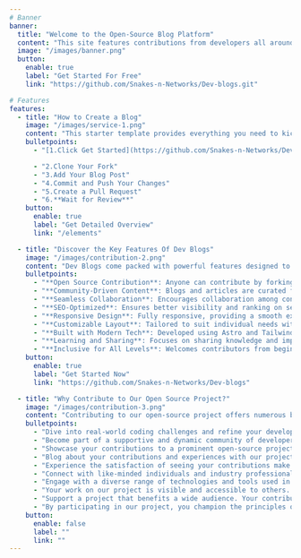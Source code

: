```yaml
---
# Banner
banner:
  title: "Welcome to the Open-Source Blog Platform"
  content: "This site features contributions from developers all around the world. You can contribute by forking our GitHub repository, adding your own blog posts, and submitting a pull request"
  image: "/images/banner.png"
  button:
    enable: true
    label: "Get Started For Free"
    link: "https://github.com/Snakes-n-Networks/Dev-blogs.git"

# Features
features:
  - title: "How to Create a Blog"
    image: "/images/service-1.png"
    content: "This starter template provides everything you need to kickstart your BLog Post."
    bulletpoints:
      - "[1.Click Get Started](https://github.com/Snakes-n-Networks/Dev-blogs)"

      - "2.Clone Your Fork"
      - "3.Add Your Blog Post"
      - "4.Commit and Push Your Changes"
      - "5.Create a Pull Request"
      - "6.**Wait for Review**"
    button:
      enable: true
      label: "Get Detailed Overview"
      link: "/elements"

  - title: "Discover the Key Features Of Dev Blogs"
    image: "/images/contribution-2.png"
    content: "Dev Blogs come packed with powerful features designed to enhance your blogging experience:"
    bulletpoints:
      - "**Open Source Contribution**: Anyone can contribute by forking the repository and submitting pull requests."
      - "**Community-Driven Content**: Blogs and articles are curated from a diverse community of developers."
      - "**Seamless Collaboration**: Encourages collaboration among contributors through GitHub."
      - "**SEO-Optimized**: Ensures better visibility and ranking on search engines."
      - "**Responsive Design**: Fully responsive, providing a smooth experience on all devices."
      - "**Customizable Layout**: Tailored to suit individual needs with easy-to-modify templates."
      - "**Built with Modern Tech**: Developed using Astro and TailwindCSS for streamlined performance and styling."
      - "**Learning and Sharing**: Focuses on sharing knowledge and improving skills through real-world contributions."
      - "**Inclusive for All Levels**: Welcomes contributors from beginners to experts in the open-source community."
    button:
      enable: true
      label: "Get Started Now"
      link: "https://github.com/Snakes-n-Networks/Dev-blogs"

  - title: "Why Contribute to Our Open Source Project?"
    image: "/images/contribution-3.png"
    content: "Contributing to our open-source project offers numerous benefits:"
    bulletpoints:
      - "Dive into real-world coding challenges and refine your development skills by contributing to our project. Gain hands-on experience with cutting-edge technologies and methodologies."
      - "Become part of a supportive and dynamic community of developers and tech enthusiasts. Collaborate, share knowledge, and learn from others in an open and inclusive environment."
      - "Showcase your contributions to a prominent open-source project on your resume and GitHub profile. Our project is recognized in the tech community, providing valuable exposure and potential career opportunities."
      - "Blog about your contributions and experiences with our project. Your insights and tutorials can help others get started, solve problems, and contribute effectively, fostering a collaborative learning environment."
      - "Experience the satisfaction of seeing your contributions make a tangible difference. Contributing to our project means helping others and being part of something impactful and meaningful."
      - "Connect with like-minded individuals and industry professionals. Our project offers numerous opportunities for collaboration, networking, and forging new professional relationships."
      - "Engage with a diverse range of technologies and tools used in our project. Leverage this experience to stay current with industry trends and expand your technical knowledge."
      - "Your work on our project is visible and accessible to others. It serves as a public testament to your skills, problem-solving abilities, and commitment to quality."
      - "Support a project that benefits a wide audience. Your contributions help enhance and maintain software that is freely available to individuals and organizations globally."
      - "By participating in our project, you champion the principles of open-source software: transparency, collaboration, and innovation. Help us build and improve tools that empower the tech community."
    button:
      enable: false
      label: ""
      link: ""
---
```

